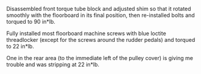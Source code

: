 Disassembled front torque tube block and adjusted shim so that it rotated smoothly with the floorboard in its final position, then re-installed bolts and torqued to 90 in*lb.

Fully installed most floorboard machine screws with blue loctite threadlocker (except for the screws around the rudder pedals) and torqued to 22 in*lb.

One in the rear area (to the immediate left of the pulley cover) is giving me trouble and was stripping at 22 in*lb.

